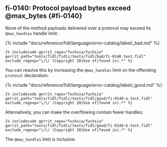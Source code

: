 ## fi-0140: Protocol payload bytes exceed @max_bytes {#fi-0140}

None of the method payloads delivered over a protocol may exceed its
`@max_handles` handle limit:

{% include "docs/reference/fidl/language/error-catalog/label/_bad.md" %}

```fidl
{% includecode gerrit_repo="fuchsia/fuchsia" gerrit_path="tools/fidl/fidlc/tests/fidl/bad/fi-0140.test.fidl" exclude_regexp="\/\/ (Copyright 20|Use of|found in).*" %}
```

You can resolve this by increasing the `@max_handles` limit on the offending
`protocol` declaration:

{% include "docs/reference/fidl/language/error-catalog/label/_good.md" %}

```fidl
{% includecode gerrit_repo="fuchsia/fuchsia" gerrit_path="tools/fidl/fidlc/tests/fidl/good/fi-0140-a.test.fidl" exclude_regexp="\/\/ (Copyright 20|Use of|found in).*" %}
```

Alternatively, you can make the overflowing contain fewer handles:

```fidl
{% includecode gerrit_repo="fuchsia/fuchsia" gerrit_path="tools/fidl/fidlc/tests/fidl/good/fi-0140-b.test.fidl" exclude_regexp="\/\/ (Copyright 20|Use of|found in).*" %}
```

The `@max_handles` limit is inclusive.
